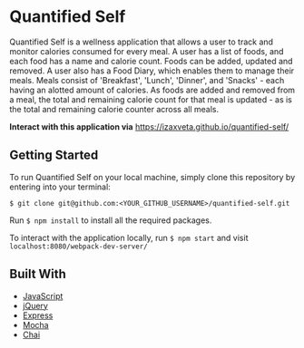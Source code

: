 # Quantified Self

Quantified Self is a wellness application that allows a user to track and monitor calories consumed for every meal. A user has a list of foods, and each food has a name and calorie count. Foods can be added, updated and removed. A user also has a Food Diary, which enables them to manage their meals. Meals consist of 'Breakfast', 'Lunch', 'Dinner', and 'Snacks' - each having an alotted amount of calories. As foods are added and removed from a meal, the total and remaining calorie count for that meal is updated - as is the total and remaining calorie counter across all meals.

**Interact with this application via** https://izaxveta.github.io/quantified-self/

## Getting Started

To run Quantified Self on your local machine, simply clone this repository by entering into your terminal:

`$ git clone git@github.com:<YOUR_GITHUB_USERNAME>/quantified-self.git`

Run `$ npm install` to install all the required packages.

To interact with the application locally, run `$ npm start` and visit `localhost:8080/webpack-dev-server/`

## Built With

* [JavaScript](https://www.javascript.com/)
* [jQuery](https://jquery.com/)
* [Express](https://expressjs.com/)
* [Mocha](https://mochajs.org/)
* [Chai](https://chaijs.com/)

